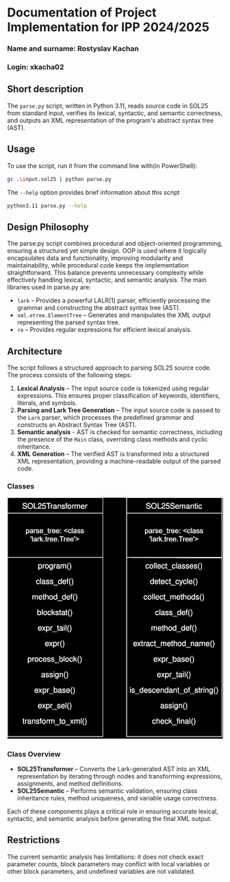 # Documentation of Project Implementation for IPP 2024/2025

### **Name and surname:** Rostyslav Kachan

### **Login**: xkacha02

## Short description
The `parse.py` script, written in Python 3.11, reads source code in SOL25 from standard input, verifies its lexical, syntactic, and semantic correctness, and outputs an XML representation of the program's abstract syntax tree (AST).

## Usage
To use the script, run it from the command line with(in PowerShell):
```bash
gc .\input.sol25 | python parse.py
```
The `--help` option provides brief information about this script
```bash
python3.11 parse.py --help
```
## Design Philosophy


The parse.py script combines procedural and object-oriented programming, ensuring a structured yet simple design. OOP is used where it logically encapsulates data and functionality, improving modularity and maintainability, while procedural code keeps the implementation straightforward. This balance prevents unnecessary complexity while effectively handling lexical, syntactic, and semantic analysis. The main libraries used in parse.py are: 

- `lark` – Provides a powerful LALR(1) parser, efficiently processing the grammar and constructing the abstract syntax tree (AST). 
- `xml.etree.ElementTree` – Generates and manipulates the XML output representing the parsed syntax tree.
- `re` – Provides regular expressions for efficient lexical analysis.

## Architecture

The script follows a structured approach to parsing SOL25 source code. The process consists of the following steps:

1. **Lexical Analysis** – The input source code is tokenized using regular expressions. This ensures proper classification of keywords, identifiers, literals, and symbols.
2. **Parsing and Lark Tree Generation** – The input source code is passed to the `Lark` parser, which processes the predefined grammar and constructs an Abstract Syntax Tree (AST).
3. **Semantic analysis** - AST is checked for semantic correctness, including the presence of the `Main` class, overriding class methods and cyclic inheritance. 
4. **XML Generation** – The verified AST is transformed into a structured XML representation, providing a machine-readable output of the parsed code.

### Classes
![Class diagram](IPP.drawio.svg)

### Class Overview
- **SOL25Transformer** – Converts the Lark-generated AST into an XML representation by iterating through nodes and transforming expressions, assignments, and method definitions.
- **SOL25Semantic** – Performs semantic validation, ensuring class inheritance rules, method uniqueness, and variable usage correctness.

Each of these components plays a critical role in ensuring accurate lexical, syntactic, and semantic analysis before generating the final XML output.

## Restrictions
The current semantic analysis has limitations: it does not check  exact parameter counts, block parameters may conflict with local variables or other block parameters, and undefined variables  are not validated.